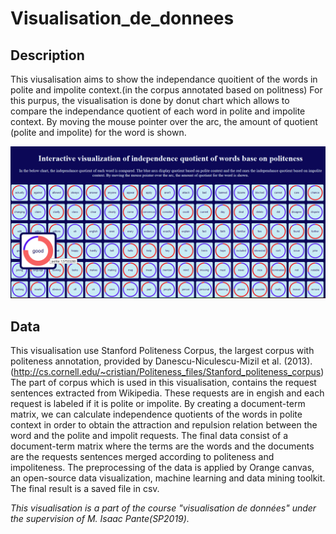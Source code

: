 # Visualisation_de_donnees
## Description
This viusalisation aims to show the independance quoitient of the words in polite and impolite context.(in the corpus annotated based on politness)
For this purpus, the visualisation is done by donut chart which allows to compare the independance quotient of each word in polite and impolite context. By moving the mouse pointer over the arc, the amount of quotient (polite and impolite) for the word is shown.

![Visualisation](https://github.com/Abalabeg/Visualisation_de_donnees/blob/master/screenshot.png)

## Data
This visualisation use Stanford Politeness Corpus, the largest corpus with politeness annotation, provided by Danescu-Niculescu-Mizil et al. (2013).(http://cs.cornell.edu/~cristian/Politeness_files/Stanford_politeness_corpus)
The part of corpus which is used in this visualisation, contains the request sentences extracted from Wikipedia. These requests are in engish and each request is labeled if it is polite or impolite.
By creating a document-term matrix, we can calculate independence quotients of the words in polite context in order to obtain the attraction and repulsion relation between the word and the polite and impolit requests.
The final data consist of a document-term matrix where the terms are the words and the documents are the requests sentences merged according to politeness and impoliteness.
The preprocessing of the data is applied by Orange canvas, an open-source data visualization, machine learning and data mining toolkit.
The final result is a saved file in csv.

*This visualisation is a part of the course "visualisation de données"  under the supervision of M. Isaac Pante(SP2019).*
